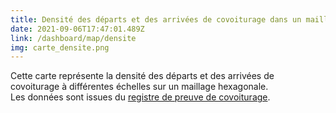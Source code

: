 ```yaml
---
title: Densité des départs et des arrivées de covoiturage dans un maillage hexagonale
date: 2021-09-06T17:47:01.489Z
link: /dashboard/map/densite
img: carte_densite.png
---
```


Cette carte représente la densité des départs et des arrivées de covoiturage à différentes échelles sur un maillage hexagonale.  
Les données sont issues du [registre de preuve de covoiturage](https://www.data.gouv.fr/fr/datasets/trajets-realises-en-covoiturage-registre-de-preuve-de-covoiturage/).  
